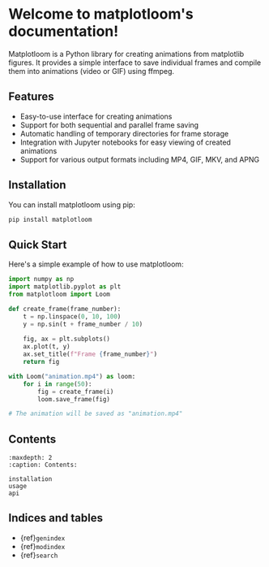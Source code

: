 # Welcome to matplotloom's documentation!

Matplotloom is a Python library for creating animations from matplotlib figures. It provides a simple interface to save individual frames and compile them into animations (video or GIF) using ffmpeg.

## Features

- Easy-to-use interface for creating animations
- Support for both sequential and parallel frame saving
- Automatic handling of temporary directories for frame storage
- Integration with Jupyter notebooks for easy viewing of created animations
- Support for various output formats including MP4, GIF, MKV, and APNG

## Installation

You can install matplotloom using pip:

```bash
pip install matplotloom
```

## Quick Start

Here's a simple example of how to use matplotloom:

```python
import numpy as np
import matplotlib.pyplot as plt
from matplotloom import Loom

def create_frame(frame_number):
    t = np.linspace(0, 10, 100)
    y = np.sin(t + frame_number / 10)
    
    fig, ax = plt.subplots()
    ax.plot(t, y)
    ax.set_title(f"Frame {frame_number}")
    return fig

with Loom("animation.mp4") as loom:
    for i in range(50):
        fig = create_frame(i)
        loom.save_frame(fig)

# The animation will be saved as "animation.mp4"
```

## Contents

```{toctree}
:maxdepth: 2
:caption: Contents:

installation
usage
api
```

## Indices and tables

* {ref}`genindex`
* {ref}`modindex`
* {ref}`search`